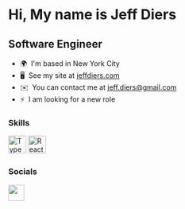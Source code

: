 Hi, My name is Jeff Diers
===========================

Software Engineer
-----------------

* 🌍  I'm based in New York City
* 🖥️  See my site at [jeffdiers.com](http://jeffdiers.com)
* ✉️  You can contact me at [jeff.diers@gmail.com](mailto:jeff.diers@gmail.com)
* ⚡  I am looking for a new role

### Skills


<p align="left">
<a href="https://www.typescriptlang.org/" target="_blank" rel="noreferrer"><img src="https://raw.githubusercontent.com/danielcranney/readme-generator/main/public/icons/skills/typescript-colored.svg" width="36" height="36" alt="TypeScript" /></a>
<a href="https://reactjs.org/" target="_blank" rel="noreferrer"><img src="https://raw.githubusercontent.com/danielcranney/readme-generator/main/public/icons/skills/react-colored.svg" width="36" height="36" alt="React" /></a>


### Socials

<p align="left"> <a href="https://www.linkedin.com/in/jeffdiers" target="_blank" rel="noreferrer"><img src="https://raw.githubusercontent.com/danielcranney/readme-generator/main/public/icons/socials/linkedin.svg" width="32" height="32" /></a></p>
